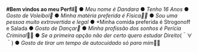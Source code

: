**#Bem vindos ao meu Perfil🩷**
● *Meu nome é Dandara*
● *Tenho 16 Anos*
● *Gosto de Voleibol🏐*
● *Minha matéria preferida é Física👩‍🔬*
● *Sou uma pessoa muito extrovertida e legal*
● *Minha comida preferida é Strogonoff e Salada 
● *Gosto de Dançar💃*
● *Minha profissão dos sonhos é Perícia Criminal*🕵‍♀️
● *Se a primeira opção não der certo quero estudar Direito*(＾∀＾)
● *Gosto de tirar um tempo de autocuidado só para mim*🫧💄
